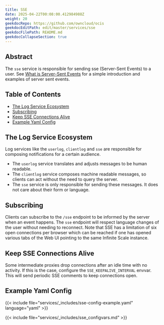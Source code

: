 ```yaml
---
title: SSE
date: 2025-04-22T00:08:00.412984988Z
weight: 20
geekdocRepo: https://github.com/owncloud/ocis
geekdocEditPath: edit/master/services/sse
geekdocFilePath: README.md
geekdocCollapseSection: true
---
```


<!-- Do not edit this file, it is autogenerated. Edit the service README.md instead -->

## Abstract


The `sse` service is responsible for sending sse (Server-Sent Events) to a user. See [What is Server-Sent Events](https://medium.com/yemeksepeti-teknoloji/what-is-server-sent-events-sse-and-how-to-implement-it-904938bffd73) for a simple introduction and examples of server sent events.


## Table of Contents

* [The Log Service Ecosystem](#the-log-service-ecosystem)
* [Subscribing](#subscribing)
* [Keep SSE Connections Alive](#keep-sse-connections-alive)
* [Example Yaml Config](#example-yaml-config)

## The Log Service Ecosystem

Log services like the `userlog`, `clientlog` and `sse` are responsible for composing notifications for a certain audience.
  -   The `userlog` service translates and adjusts messages to be human readable.
  -   The `clientlog` service composes machine readable messages, so clients can act without the need to query the server.
  -   The `sse` service is only responsible for sending these messages. It does not care about their form or language.

## Subscribing

Clients can subscribe to the `/sse` endpoint to be informed by the server when an event happens. The `sse` endpoint will respect language changes of the user without needing to reconnect. Note that SSE has a limitation of six open connections per browser which can be reached if one has opened various tabs of the Web UI pointing to the same Infinite Scale instance.

## Keep SSE Connections Alive

Some intermediate proxies drop connections after an idle time with no activity. If this is the case, configure the `SSE_KEEPALIVE_INTERVAL` envvar. This will send periodic SSE comments to keep connections open.

## Example Yaml Config
{{< include file="services/_includes/sse-config-example.yaml"  language="yaml" >}}

{{< include file="services/_includes/sse_configvars.md" >}}

